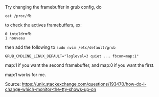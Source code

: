 Try changing the framebuffer in grub config, do

```
cat /proc/fb
```

to check the actives framebuffers, ex:

```
0 inteldrmfb
1 nouveau
```

then add the following to `sudo nvim /etc/default/grub` 

```
GRUB_CMDLINE_LINUX_DEFAULT="loglevel=3 quiet ... fbcon=map:1"
```

map:1 if you want the second framebuffer, and map:0 if you want the first.

map:1 works for me.

Source: https://unix.stackexchange.com/questions/193470/how-do-i-change-which-monitor-the-tty-shows-up-on
